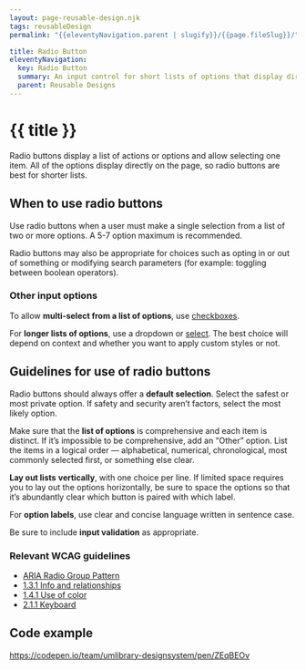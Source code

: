 ```yaml
---
layout: page-reusable-design.njk
tags: reusableDesign
permalink: "{{eleventyNavigation.parent | slugify}}/{{page.fileSlug}}/"

title: Radio Button
eleventyNavigation:
  key: Radio Button
  summary: An input control for short lists of options that display directly on the page and allow a single choice.
  parent: Reusable Designs
---
```


# {{ title }}

Radio buttons display a list of actions or options and allow selecting one item. All of the options display directly on the page, so radio buttons are best for shorter lists.

## When to use radio buttons

Use radio buttons when a user must make a single selection from a list of two or more options. A 5-7 option maximum is recommended.

Radio buttons may also be appropriate for choices such as opting in or out of something or modifying search parameters (for example: toggling between boolean operators).

### Other input options

To allow **multi-select from a list of options**, use [checkboxes](reusable-designs/checkbox/).

For **longer lists of options**, use a dropdown or [select](/reusable-designs/select/). The best choice will depend on context and whether you want to apply custom styles or not.

## Guidelines for use of radio buttons

Radio buttons should always offer a **default selection**. Select the safest or most private option. If safety and security aren’t factors, select the most likely option.

Make sure that the **list of options** is comprehensive and each item is distinct. If it’s impossible to be comprehensive, add an “Other” option. List the items in a logical order — alphabetical, numerical, chronological, most commonly selected first, or something else clear.

**Lay out lists** **vertically**, with one choice per line. If limited space requires you to lay out the options horizontally, be sure to space the options so that it’s abundantly clear which button is paired with which label.

For **option labels**, use clear and concise language written in sentence case.

Be sure to include **input validation** as appropriate.

### Relevant WCAG guidelines

* [ARIA Radio Group Pattern](https://www.w3.org/WAI/ARIA/apg/patterns/radio/)  
* [1.3.1 Info and relationships](https://www.w3.org/WAI/WCAG21/Understanding/info-and-relationships)  
* [1.4.1 Use of color](https://www.w3.org/WAI/WCAG21/Understanding/use-of-color)  
* [2.1.1 Keyboard](https://www.w3.org/WAI/WCAG21/Understanding/keyboard)

## Code example

https://codepen.io/team/umlibrary-designsystem/pen/ZEqBEOv
